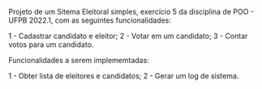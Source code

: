 Projeto de um Sitema Eleitoral simples, exercício 5 da disciplina de POO - UFPB 2022.1, com as seguintes funcionalidades:

1 - Cadastrar candidato e eleitor;
2 - Votar em um candidato;
3 - Contar votos para um candidato.

Funcionalidades a serem implememtadas:

1 - Obter lista de eleitores e candidatos;
2 - Gerar um log de sistema.

